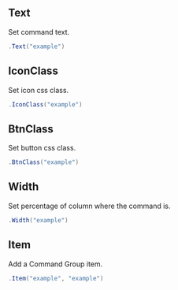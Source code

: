 ## Text
Set command text.
```csharp
.Text("example")
```

## IconClass
Set icon css class.
```csharp
.IconClass("example")
```

## BtnClass
Set button css class.
```csharp
.BtnClass("example")
```

## Width
Set percentage of column where the command is.
```csharp
.Width("example")
```

## Item
Add a Command Group item.
```csharp
.Item("example", "example")
```

